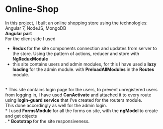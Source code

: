 # Online-Shop
In this project, I built an online shopping store using the technologies: Angular 7, NodeJS, MongoDB
<br>
<b>Angular part</b>
<br>
For the client side I used<br>
* <b> Redux </b> for the site components connection and updates from server to the store. Using the pattern of actions, reducer and store with <b> NgReduxModule </b><br>
* this site contains users and admin modules, for this I have used a <b> lazy loading </b> for the admin module. with <b> PreloadAllModules </b> in the <b> Routes </b> module.
<br> 
* This site contains login page for the users, to prevent unregistered users from logging in, I have used <b>CanActivate</b> and attached it to every route using <b> login-guard service</b> that I've created for the routers module. <br> This done accordingly as well for the admin login. 
<br>
* I used <b> FormsModule </b> for all the forms on site, with the <b> ngModel </b> to create and get objects <br>.
* <b> Bootstrap </b> for the site responsiveness. <br>

<br><br>





